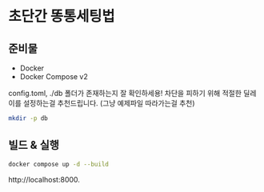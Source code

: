 # 초단간 똥통세팅법

## 준비물
- Docker
- Docker Compose v2

config.toml, ./db 폴더가 존재하는지 잘 확인하세용!
차단을 피하기 위해 적절한 딜레이를 설정하는걸 추천드립니다.
(그냥 예제파일 따라가는걸 추천)

```bash
mkdir -p db
```

## 빌드 & 실행

```bash
docker compose up -d --build
```

http://localhost:8000.
